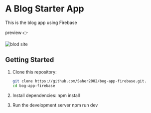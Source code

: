 # A Blog Starter App

This is the blog app using Firebase 

preview 👉 

![blod site](https://github.com/user-attachments/assets/1441587f-046c-4c79-873f-0569addcbf09)

##  Getting Started

1. Clone this repository:
   ```sh
   git clone https://github.com/Saher2002/bog-app-firebase.git.
   cd bog-app-firebase

2. Install dependencies:
     npm install

3. Run the development server
    npm run dev

